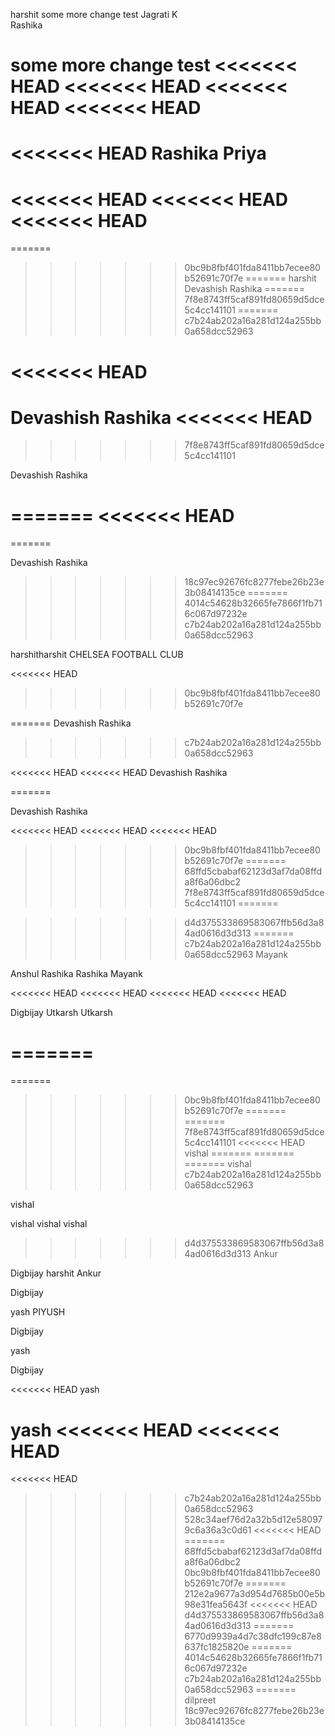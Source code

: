 harshit
some more change
test
Jagrati K  
Rashika


some more change
test
<<<<<<< HEAD
<<<<<<< HEAD
<<<<<<< HEAD
<<<<<<< HEAD
=======
<<<<<<< HEAD
Rashika
Priya
=======
<<<<<<< HEAD
<<<<<<< HEAD
<<<<<<< HEAD
=======
=======
>>>>>>> 0bc9b8fbf401fda8411bb7ecee80b52691c70f7e
=======
harshit
Devashish
Rashika
=======
>>>>>>> 7f8e8743ff5caf891fd80659d5dce5c4cc141101
=======
>>>>>>> c7b24ab202a16a281d124a255bb0a658dcc52963

<<<<<<< HEAD
=======
Devashish
Rashika
<<<<<<< HEAD
=======
>>>>>>> 7f8e8743ff5caf891fd80659d5dce5c4cc141101


Devashish
Rashika

=======
<<<<<<< HEAD
=======
=======

Devashish
Rashika
>>>>>>> 18c97ec92676fc8277febe26b23e3b08414135ce
=======
>>>>>>> 4014c54628b32665fe7866f1fb716c067d97232e
>>>>>>> c7b24ab202a16a281d124a255bb0a658dcc52963


harshitharshit
CHELSEA FOOTBALL CLUB 


<<<<<<< HEAD

>>>>>>> 0bc9b8fbf401fda8411bb7ecee80b52691c70f7e


=======
Devashish
Rashika
>>>>>>> c7b24ab202a16a281d124a255bb0a658dcc52963


<<<<<<< HEAD
<<<<<<< HEAD
Devashish
Rashika


=======

Devashish
Rashika

<<<<<<< HEAD
<<<<<<< HEAD
<<<<<<< HEAD
>>>>>>> 0bc9b8fbf401fda8411bb7ecee80b52691c70f7e
=======
>>>>>>> 68ffd5cbabaf62123d3af7da08ffda8f6a06dbc2
>>>>>>> 7f8e8743ff5caf891fd80659d5dce5c4cc141101
=======

>>>>>>> d4d375533869583067ffb56d3a84ad0616d3d313
=======
>>>>>>> c7b24ab202a16a281d124a255bb0a658dcc52963
Mayank

Anshul
Rashika
Rashika
Mayank

<<<<<<< HEAD
<<<<<<< HEAD
<<<<<<< HEAD
<<<<<<< HEAD




Digbijay
Utkarsh 
Utkarsh

=======
=======
=======
>>>>>>> 0bc9b8fbf401fda8411bb7ecee80b52691c70f7e
=======
=======
>>>>>>> 7f8e8743ff5caf891fd80659d5dce5c4cc141101
<<<<<<< HEAD
vishal
=======
=======
=======
vishal
>>>>>>> c7b24ab202a16a281d124a255bb0a658dcc52963


vishal 


vishal vishal vishal 
>>>>>>> d4d375533869583067ffb56d3a84ad0616d3d313
Ankur

Digbijay
harshit
Ankur



Digbijay

yash
PIYUSH

Digbijay

yash


Digbijay


<<<<<<< HEAD
yash

yash
<<<<<<< HEAD
<<<<<<< HEAD
=======
<<<<<<< HEAD
>>>>>>> c7b24ab202a16a281d124a255bb0a658dcc52963
>>>>>>> 528c34aef76d2a32b5d12e580979c6a36a3c0d61
<<<<<<< HEAD
=======
>>>>>>> 68ffd5cbabaf62123d3af7da08ffda8f6a06dbc2
>>>>>>> 0bc9b8fbf401fda8411bb7ecee80b52691c70f7e
=======
>>>>>>> 212e2a9677a3d954d7685b00e5b98e31fea5643f
<<<<<<< HEAD
>>>>>>> d4d375533869583067ffb56d3a84ad0616d3d313
=======
>>>>>>> 6770d9939a4d7c38dfc199c87e8637fc1825820e
=======
>>>>>>> 4014c54628b32665fe7866f1fb716c067d97232e
>>>>>>> c7b24ab202a16a281d124a255bb0a658dcc52963
=======
dilpreet
>>>>>>> 18c97ec92676fc8277febe26b23e3b08414135ce
